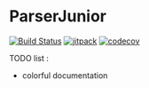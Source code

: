 ParserJunior
============

[![Build Status](https://travis-ci.org/jrialland/parserjunior.svg)](https://travis-ci.org/jrialland/parserjunior)
[![jitpack](https://jitpack.io/v/jrialland/parserjunior.svg)](https://jitpack.io/#jrialland/parserjunior)
[![codecov](https://codecov.io/gh/jrialland/parserjunior/branch/master/graph/badge.svg)](https://codecov.io/gh/jrialland/parserjunior)

TODO list :

- colorful documentation

